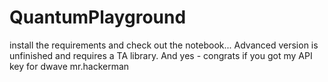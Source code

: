 # QuantumPlayground

install the requirements and check out the notebook... Advanced version is unfinished and requires a TA library. And yes - congrats if you got my API key for dwave mr.hackerman
